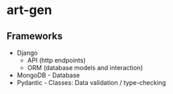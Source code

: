 # art-gen

## Frameworks
- Django 
  - API (http endpoints)
  - ORM (database models and interaction)
- MongoDB - Database
- Pydantic - Classes: Data validation / type-checking 
